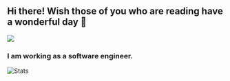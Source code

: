## Hi there! Wish those of you who are reading have a wonderful day 👋

![](https://storage.googleapis.com/gweb-uniblog-publish-prod/original_images/Social_dino-with-hat.gif)

### I am working as a software engineer. 
![Stats](https://github-readme-stats.vercel.app/api?username=duckino&show_icons=true&title_color=fff&icon_color=79ff97&text_color=9f9f9f&bg_color=151515&hide=[%22contribs%22])

<!--
**duckino/duckino** is a ✨ _special_ ✨ repository because its `README.md` (this file) appears on your GitHub profile.

Here are some ideas to get you started:

- 🔭 I’m currently working on ...
- 🌱 I’m currently learning ...
- 👯 I’m looking to collaborate on ...
- 🤔 I’m looking for help with ...
- 💬 Ask me about ...
- 📫 How to reach me: ...
- 😄 Pronouns: ...
- ⚡ Fun fact: ...
-->
